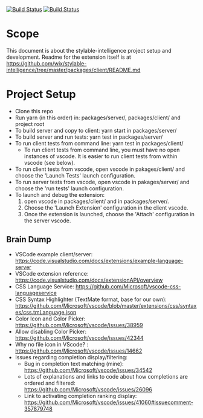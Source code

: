 [![Build Status](https://travis-ci.org/wix/stylable-intelligence.svg?branch=master)](https://travis-ci.org/wix/stylable-intelligence)
[![Build Status](https://ci.appveyor.com/api/projects/status/github/wix/stylable-intelligence?branch=master&svg=true)](https://ci.appveyor.com/project/qballer/stylable-intelligence)

# Scope
This document is about the stylable-intelligence project setup and development.
Readme for the extension itself is at https://github.com/wix/stylable-intelligence/tree/master/packages/client/README.md

# Project Setup
* Clone this repo
* Run yarn (in this order) in: packages/server/, packages/client/ and project root
* To build server and copy to client: yarn start in packages/server/
* To build server and run tests: yarn test in packages/server/
* To run client tests from command line: yarn test in packages/client/
  * To run client tests from command line, you must have no open instances of vscode. It is easier to run client tests from within vscode (see below).
* To run client tests from vscode, open vscode in pakages/client/ and choose the 'Launch Tests' launch configuration.
* To run server tests from vscode, open vscode in pakages/server/ and choose the 'run tests' launch configuration.
* To launch and debug the extension:
  1. open vscode in packages/client/ and in packages/server/. 
  2. Choose the 'Launch Extension' configuration in the client vscode. 
  3. Once the extension is launched, choose the 'Attach' configuration in the server vscode. 

## Brain Dump
* VSCode example client/server: https://code.visualstudio.com/docs/extensions/example-language-server
* VSCode extension reference: https://code.visualstudio.com/docs/extensionAPI/overview
* CSS Language Service: https://github.com/Microsoft/vscode-css-languageservice
* CSS Syntax Highlighter (TextMate format, base for our own): https://github.com/Microsoft/vscode/blob/master/extensions/css/syntaxes/css.tmLanguage.json
* Color Icon and Color Picker: https://github.com/Microsoft/vscode/issues/38959
* Allow disabling Color Picker: https://github.com/Microsoft/vscode/issues/42344
* Why no file icon in VScode? : https://github.com/Microsoft/vscode/issues/14662
* Issues regarding completion display/filtering:
  * Bug in completion text matching (mine): https://github.com/Microsoft/vscode/issues/34542
  * Lots of explanations and links to code about how completions are ordered and filtered: https://github.com/Microsoft/vscode/issues/26096
  * Link to activating completion ranking display: https://github.com/Microsoft/vscode/issues/41060#issuecomment-357879748
